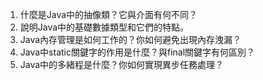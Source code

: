 

1. 什麼是Java中的抽像類？它與介面有何不同？
2. 說明Java中的基礎數據類型和它們的特點。
3. Java內存管理是如何工作的？你如何避免出現內存洩漏？
4. Java中static關鍵字的作用是什麼？與final關鍵字有何區別？
5. Java中的多緒程是什麼？你如何實現異步任務處理？